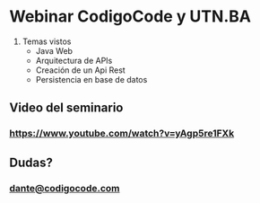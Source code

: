 # Webinar CodigoCode y UTN.BA

1. Temas vistos
   - Java Web	
   - Arquitectura de APIs
   - Creación de un Api Rest
   - Persistencia en base de datos
 

## Video del seminario
### https://www.youtube.com/watch?v=yAgp5re1FXk


## Dudas?
### dante@codigocode.com
